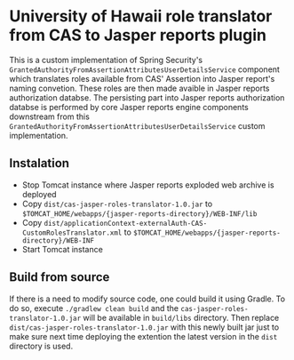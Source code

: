 University of Hawaii role translator from CAS to Jasper reports plugin 
=======================

This is a custom implementation of Spring Security's `GrantedAuthorityFromAssertionAttributesUserDetailsService` component which translates roles available from CAS' Assertion into Jasper report's naming convetion. These roles are then made avaible in Jasper reports authorization databse. The persisting part into Jasper reports authorization databse is performed by core Jasper reports engine components downstream from this `GrantedAuthorityFromAssertionAttributesUserDetailsService` custom implementation.

## Instalation

* Stop Tomcat instance where Jasper reports exploded web archive is deployed
* Copy `dist/cas-jasper-roles-translator-1.0.jar` to `$TOMCAT_HOME/webapps/{jasper-reports-directory}/WEB-INF/lib`
* Copy `dist/applicationContext-externalAuth-CAS-CustomRolesTranslator.xml` to `$TOMCAT_HOME/webapps/{jasper-reports-directory}/WEB-INF`
* Start Tomcat instance

## Build from source

If there is a need to modify source code, one could build it using Gradle. To do so, execute `./gradlew clean build` and the `cas-jasper-roles-translator-1.0.jar` will be available in `build/libs` directory. Then replace `dist/cas-jasper-roles-translator-1.0.jar` with this newly built jar just to make sure next time deploying the extention the latest version in the `dist` directory is used.



